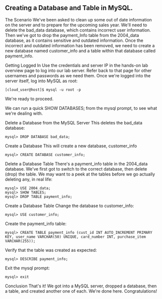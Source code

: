 ## Creating a Database and Table in MySQL.

The Scenario
We've been asked to clean up some out of date information on the server and to prepare for the upcoming sales year. We'll need to delete the bad_data database, which contains incorrect user information. Then we've got to drop the payment_Info table from the 2004_data database, as it contains sensitive and outdated information. Once the incorrect and outdated information has been removed, we need to create a new database named customer_info and a table within that database called payment_info.

Getting Logged In
Use the credentials and server IP in the hands-on lab overview page to log into our lab server. Refer back to that page for other usernames and passwords as we need them. Once we're logged into the server itself, log into MySQL as root:
```
[cloud_user@host]$ mysql -u root -p
```

We're ready to proceed.

We can run a quick SHOW DATABASES; from the mysql prompt, to see what we're dealing with.

Delete a Database from the MySQL Server
This deletes the bad_data database:
```
mysql> DROP DATABASE bad_data;
```

Create a Database
This will create a new database, customer_info
```
mysql> CREATE DATABASE customer_info;
```

Delete a Database Table
There's a payment_info table in the 2004_data database. We've first got to switch to the correct database, then delete (drop) the table. We may want to a peek at the tables before we go actually deleting any, in real life:
```
mysql> USE 2004_data;
mysql> SHOW TABLES;
mysql> DROP TABLE payment_info;
```

Create a Database Table
Change the database to customer_info:
```
mysql> USE customer_info;
```

Create the payment_info table:
```
mysql> CREATE TABLE payment_info (cust_id INT AUTO_INCREMENT PRIMARY KEY, user_name VARCHAR(50) UNIQUE, card_number INT, purchase_item VARCHAR(255));
```

Verify that the table was created as expected:
```
mysql> DESCRIBE payment_info;
```

Exit the mysql prompt:
```
mysql> exit
```

Conclusion
That's it! We got into a MySQL server, dropped a database, then a table, and created another one of each. We're done here. Congratulations!
